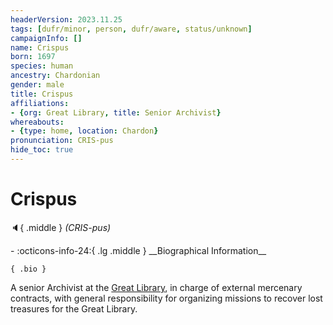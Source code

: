 ```yaml
---
headerVersion: 2023.11.25
tags: [dufr/minor, person, dufr/aware, status/unknown]
campaignInfo: []
name: Crispus
born: 1697
species: human
ancestry: Chardonian
gender: male
title: Crispus
affiliations:
- {org: Great Library, title: Senior Archivist}
whereabouts:
- {type: home, location: Chardon}
pronunciation: CRIS-pus
hide_toc: true
---
```

# Crispus
:speaker:{ .middle } *(CRIS-pus)*  
<div class="grid cards ext-narrow-margin ext-one-column" markdown>
- :octicons-info-24:{ .lg .middle } __Biographical Information__

    { .bio }

</div>


A senior Archivist at the [Great Library](<../../gazetteer/west-coast/chardonian-empire/chardon/great-library.md>), in charge of external mercenary contracts, with general responsibility for organizing missions to recover lost treasures for the Great Library. 

